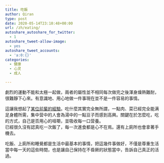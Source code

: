```yaml
---
title: 吃飯
author: Qiran
type: post
date: 2020-05-14T23:10:48+00:00
url: /zh/eating/
autoshare_autoshare_for_twitter:
  - 1
autoshare_tweet-allow-image:
  - yes
autoshare_tweet_accounts:
  - 'a:0:{}'
categories:
  - 健康
  - 心灵
  - 成人

---
```

劇烈的運動不能和太極一起做，兩者的屬性並不相同每次做完之後渾身燥熱難耐，很難靜下心來。有意識地、用心地做一件事現在並不是一件容易的事情。

這讓我想起了<a rel="noreferrer noopener" href="https://www.youtube.com/watch?v=L6oWp_AhKS4" target="_blank">某位前輩的經驗</a>。吃什麼其實完全無所謂，一點肉、菜已經完全能满足身體所需，集中营中的人會為湯中的一點豆子而感到高興。關鍵在於怎麼吃，吃的方式，自己是否用心的咀嚼，並吸收每一口营養。  
已經很久沒有認真吃一次飯了，每一次進食都是心不在焉。還有上廁所也會拿著手機去。

吃飯、上廁所和睡覺都是生活中最基本的事情，把這幾件事做好，不僅是尊重生活當中每一天的這些時間，也是讓自己保持在不昏厥的狀態當中，告訴自己真正的活過。